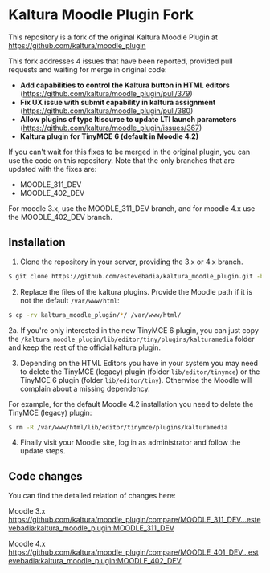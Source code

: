 # Kaltura Moodle Plugin Fork
This repository is a fork of the original Kaltura Moodle Plugin at https://github.com/kaltura/moodle_plugin

This fork addresses 4 issues that have been reported, provided pull requests and waiting for merge in original code:

  - **Add capabilities to control the Kaltura button in HTML editors** (https://github.com/kaltura/moodle_plugin/pull/379)
  - **Fix UX issue with submit capability in kaltura assignment** (https://github.com/kaltura/moodle_plugin/pull/380)
  - **Allow plugins of type ltisource to update LTI launch parameters** (https://github.com/kaltura/moodle_plugin/issues/367)
  - **Kaltura plugin for TinyMCE 6 (default in Moodle 4.2)**

If you can't wait for this fixes to be merged in the original plugin, you can use the code on this repository. Note that the only branches that are updated with the fixes are:

 - MOODLE_311_DEV
 - MOODLE_402_DEV

For moodle 3.x, use the MOODLE_311_DEV branch, and for moodle 4.x use the MOODLE_402_DEV branch.

## Installation

1. Clone the repository in your server, providing the 3.x or 4.x branch.
```bash
$ git clone https://github.com/estevebadia/kaltura_moodle_plugin.git -b [MOODLE_311_DEV|MOODLE_402_DEV]
```
2. Replace the files of the kaltura plugins. Provide the Moodle path if it is not the default `/var/www/html`:
```bash
$ cp -rv kaltura_moodle_plugin/*/ /var/www/html/
```
2a. If you're only interested in the new TinyMCE 6 plugin, you can just copy the `/kaltura_moodle_plugin/lib/editor/tiny/plugins/kalturamedia` folder and keep the rest of the official kaltura plugin.

3. Depending on the HTML Editors you have in your system you may need to delete the TinyMCE (legacy) plugin (folder `lib/editor/tinymce`) or the TinyMCE 6 plugin (folder `lib/editor/tiny`). Otherwise the Moodle will complain about a missing dependency.

For example, for the default Moodle 4.2 installation you need to delete the TinyMCE (legacy) plugin:
```bash
$ rm -R /var/www/html/lib/editor/tinymce/plugins/kalturamedia
```

4. Finally visit your Moodle site, log in as administrator and follow the update steps.

## Code changes

You can find the detailed relation of changes here:

Moodle 3.x
https://github.com/kaltura/moodle_plugin/compare/MOODLE_311_DEV...estevebadia:kaltura_moodle_plugin:MOODLE_311_DEV


Moodle 4.x
https://github.com/kaltura/moodle_plugin/compare/MOODLE_401_DEV...estevebadia:kaltura_moodle_plugin:MOODLE_402_DEV

